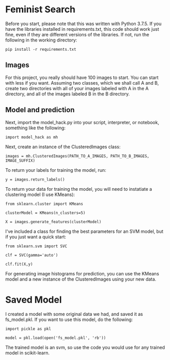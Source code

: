 # Feminist Search

Before you start, please note that this was written with Python 3.7.5.  If you have the libraries installed in requirements.txt, this code should work just fine, even if they are different versions of the libraries.  If not, run the following in the working directory: 

```pip install -r requirements.txt```

## Images

For this project, you really should have 100 images to start. You can start with less if you want. Assuming two classes, which we shall call A and B, create two directories with all of your images labeled with A in the A directory, and all of the images labeled B in the B directory. 

## Model and prediction

Next, import the model_hack.py into your script, interpreter, or notebook, something like the following: 

```import model_hack as mh```

Next, create an instance of the ClusteredImages class: 

```images = mh.ClusteredImages(PATH_TO_A_IMAGES, PATH_TO_B_IMAGES, IMAGE_SUFFIX)```

To return your labels for training the model, run: 

```y = images.return_labels()```

To return your data for training the model, you will need to instatiate a clustering model (I use KMeans):

```from sklearn.cluster import KMeans```

```clusterModel = KMeans(n_clusters=5)```

```X = images.generate_features(clusterModel)```

I've included a class for finding the best parameters for an SVM model, but if you just want a quick start: 

```from sklearn.svm import SVC```

```clf = SVC(gamma='auto')```

```clf.fit(X,y)```

For generating image histograms for prediction, you can use the KMeans model and a new instance of the ClusteredImages using your new data.

# Saved Model

I created a model with some original data we had, and saved it as fs_model.pkl. If you want to use this model, do the following: 

```import pickle as pkl```

```model = pkl.load(open('fs_model.pkl', 'rb'))```

The trained model is an svm, so use the code you would use for any trained model in scikit-learn.

